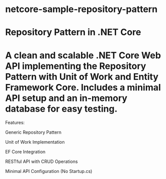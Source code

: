 # netcore-sample-repository-pattern
# Repository Pattern in .NET Core
# A clean and scalable .NET Core Web API implementing the Repository Pattern with Unit of Work and Entity Framework Core. Includes a minimal API setup and an in-memory database for easy testing.

Features:

Generic Repository Pattern

Unit of Work Implementation

EF Core Integration

RESTful API with CRUD Operations

Minimal API Configuration (No Startup.cs)
